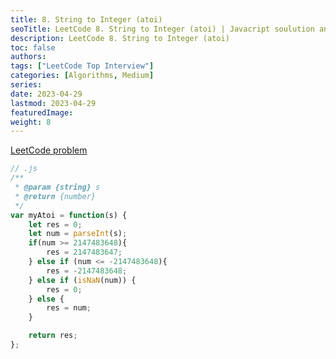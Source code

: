 ```yaml
---
title: 8. String to Integer (atoi)
seoTitle: LeetCode 8. String to Integer (atoi) | Javacript soulution and explanation
description: LeetCode 8. String to Integer (atoi)
toc: false
authors:
tags: ["LeetCode Top Interview"]
categories: [Algorithms, Medium]
series:
date: 2023-04-29
lastmod: 2023-04-29
featuredImage:
weight: 8
---
```



[LeetCode problem](https://leetcode.com/problems/string-to-integer-atoi/)

```js
// .js
/**
 * @param {string} s
 * @return {number}
 */
var myAtoi = function(s) {
    let res = 0;
    let num = parseInt(s);
    if(num >= 2147483648){
        res = 2147483647;
    } else if (num <= -2147483648){
        res = -2147483648;
    } else if (isNaN(num)) {
        res = 0;
    } else {
        res = num;
    }

    return res;
};
```
